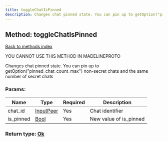 ```yaml
---
title: toggleChatIsPinned
description: Changes chat pinned state. You can pin up to getOption("pinned_chat_count_max") non-secret chats and the same number of secret chats
---
```

## Method: toggleChatIsPinned  
[Back to methods index](index.md)


YOU CANNOT USE THIS METHOD IN MADELINEPROTO


Changes chat pinned state. You can pin up to getOption("pinned_chat_count_max") non-secret chats and the same number of secret chats

### Params:

| Name     |    Type       | Required | Description |
|----------|---------------|----------|-------------|
|chat\_id|[InputPeer](../types/InputPeer.md) | Yes|Chat identifier|
|is\_pinned|[Bool](../types/Bool.md) | Yes|New value of is_pinned|


### Return type: [Ok](../types/Ok.md)

